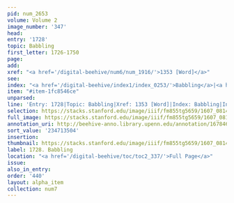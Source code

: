 ```yaml
---
pid: num_2653
volume: Volume 2
image_number: '347'
head:
entry: '1728'
topic: Babbling
first_letter: 1726-1750
page:
add:
xref: "<a href='/digital-beehive/num6/num_1916/'>1353 [Word]</a>"
see:
index: "<a href='/digital-beehive/index1/index_0253/'>Babbling</a>|<a href='/digital-beehive/index3/index_2294/'>loquacity</a>"
item: "#item-1fc8546ce"
unparsed:
line: 'Entry: 1728|Topic: Babbling|Xref: 1353 [Word]|Index: Babbling|Index: loquacity|#item-1fc8546ce'
selection: https://stacks.stanford.edu/image/iiif/fm855tg5659/1607_0814/302,3504,2926,551/full/0/default.jpg
full_image: https://stacks.stanford.edu/image/iiif/fm855tg5659/1607_0814/full/full/0/default.jpg
annotation_uri: http://beehive-anno.library.upenn.edu/annotation/1678461061715
sort_value: '234713504'
insertion:
thumbnail: https://stacks.stanford.edu/image/iiif/fm855tg5659/1607_0814/302,3504,600,180/250,/0/default.jpg
label: 1728. Babbling
location: "<a href='/digital-beehive/toc/toc2_337/'>Full Page</a>"
issue:
also_in_entry:
order: '440'
layout: alpha_item
collection: num7
---
```


